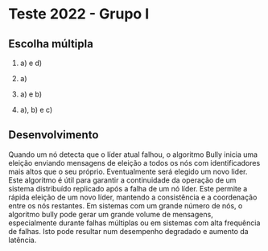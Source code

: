 # Teste 2022 - Grupo I

## Escolha múltipla 

1. a) e d)

2. a)

3. a) e b)

4. a), b) e c)

## Desenvolvimento

Quando um nó detecta que o líder atual falhou, o algoritmo Bully inicia uma eleição enviando mensagens de eleição a todos os nós com identificadores mais altos que o seu próprio. Eventualmente será elegido um novo lider. Este algoritmo é útil para garantir a continuidade da operação de um sistema distribuído replicado após a falha de um nó líder. Este permite a rápida eleição de um novo líder, mantendo a consistência e a coordenação entre os nós restantes. Em sistemas com um grande número de nós, o algoritmo bully pode gerar um grande volume de mensagens, especialmente durante falhas múltiplas ou em sistemas com alta frequência de falhas. Isto pode resultar num desempenho degradado e aumento da latência.

